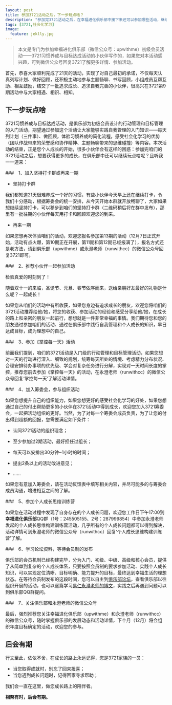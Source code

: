 ```yaml
---
layout: post
title: 参加3721活动之后，下一步玩点啥？
description: "参加完3721活动之后，在幸福进化俱乐部中接下来还可以参加哪些活动，继续获得成长呢？"
tags: [3721,社会化学习]
image:
  feature: jeklly.jpg
---
```


> 本文是专门为参加幸福进化俱乐部（微信公众号：upwithme）初级会员活动——3721习惯养成与目标达成活动的小伙伴写作的，如果您对本活动感兴趣，可到微信公众号回复3721了解更多详情、参加活动。

首先，恭喜大家顺利完成了21天的活动，实现了对自己最初的承诺，不仅每天认真列写计划、做好回顾，还积极主动地参与主题畅聊、书写回顾，小组成员互帮互助、相互鼓励，结交了一批追求成长、追求自我完善的小伙伴，很高兴在3721第9期活动中与大家相遇、相识、相知。

## 下一步玩点啥
3721习惯养成与目标达成活动，是俱乐部为初级会员设计的行动管理和目标管理的入门活动，期望通过参加这个活动让大家能够实践自我管理的入门知识——每天列计划（三件事）、做回顾，体验习惯养成的简化流程，感受社会化学习的优势（团队作战带来的荣誉感和协作精神、主题畅聊带来的思维碰撞）等内容。本次活动的结束，正是您个人成长的开始，很多小伙伴会有这样的困惑：参加完咱们的3721活动之后，想要获得更多的成长，在俱乐部中还可以继续玩点啥呢？且听我一一道来：

###　1、加入坚持打卡群或再来一期

* 坚持打卡群

我们都知道21天很难养成一个好的习惯，有些小伙伴今天早上还在继续打卡，令我们十分感动，根据筹委会的统一安排，从今天开始本群就开放畅聊了，大家如果想继续坚持打卡，可以移步到咱们的坚持打卡群（二维码稍后将在群中发布），那里有一批往期的小伙伴每天用打卡和回顾欢迎您的到来。

* 再来一期

如果您想再次体验咱们的活动，欢迎您报名参加第13期的活动（12月7日正式开始，活动有点火爆，第10期正在开展，第11期和第12期已经报满了），报名方式还是老方法，请到俱乐部（upwithme）或永澄老师（runwithcc）的微信公众号回复3721即可。

###　2、推荐小伙伴一起参加活动

检验真爱的时刻到了！

随着双十一的来临，圣诞节、元旦、春节依序而来，送给亲朋好友最好的礼物是什么呢？一起成长！

如果您从咱们的活动中有所收获，如果您身边有追求成长的朋友，欢迎您将咱们的3721活动推荐给他/她，将您的收获、参加活动的经验和感受分享给他/她，在成长的路上和亲密的朋友一起前行，想想就是一件非常幸福的事情。我们期待您和您的朋友通过参加咱们的活动、通过在俱乐部中践行自我管理和个人成长的知识，早日达成目标，成为理想中的自己。

###　3、参加《掌控每一天》活动

前面我们提到，咱们的3721活动是入门级的行动管理和目标管理活动，如果您想对一天的行动进行深入、细致的规划，统筹每天所处的情境、考虑精力分布状况、合理安排待办事项的优先级、学会对复杂任务进行分解，实现对一天时间长度的掌控，推荐您前去参加《掌控每一天》的活动，在永澄老师（runwithcc）的微信公众号回复‘掌控每一天’了解活动详情。

###　4、加入筹委会，参与组织活动

如果您想提升自己的组织能力，如果您想更好的感受社会化学习的好处，如果您想通过自己的付出帮助更多的小伙伴在3721活动中得到成长，欢迎您加入3721筹委会，一起把活动组织的更好。当然，为了对每一个筹委会成员负责，为了让您的付出得到超额的回报，您需要满足如下条件：

* 认同3721活动的组织理念；

* 至少参加过2期活动，最好担任过组长；

* 每天可以安排出30分钟~1小时的时间；

* 提出2条以上的活动改进意见；

* …… 

如果您有意加入筹委会，请在活动反馈表中填写相关内容，并尽可能多的与筹委会成员沟通，增进相互之间的了解。

###　5、参加个人成长思维训练营

如果您在活动过程中发现了自身存在的个人成长问题，欢迎您工作日下午17:00到**幸福进化俱乐部**QQ群（1号：245505155、2号：287999854）中参加永澄老师发起的个人成长思维构建训练营活动，几乎所有的个人成长问题都可以得到解决，活动详情可到永澄老师的微信公众号（runwithcc）回复‘个人成长思维构建训练营’了解。

###　6、学习论坛资料，等待会员制的发布

俱乐部的会员机制已经构建完毕，分为入门、初级、中级、高级和核心会员，提供了从简单到复杂的个人成长体系，只要按照会员制的要求参加活动、实践个人成长知识，可以实现定位清晰、目标明确、能力提升的目标，最终达到幸福生活的理想状态。在等待会员制发布的这段时间，您可以自主到[俱乐部论坛](http://bbs.upwith.me/forum.php/)，查看俱乐部以往组织开展的活动，也可以逐篇学习[易仁永澄老师的博文](http://blog.hiddenwangcc.com/)，实践之后再遇到问题可以到俱乐部QQ群提问。

###　7、关注俱乐部和永澄老师的微信公众号

最后，强烈推荐您关注幸福进化俱乐部（upwithme）和永澄老师（runwithcc）的微信公众号，随时掌握俱乐部的发展动态和活动详情，下个月（12月）将会组织年度目标确定的活动，欢迎您的参与。

## 后会有期

行文至此，依依不舍，在成长的路上永远记得，您是3721家族的一员：

* 当您取得成就时，别忘了回来报喜；
* 当您遇到成长问题时，记得回家寻求帮助；

我们会一直在这里，做您成长路上的陪伴者。

**相聚有时，后会有期。**